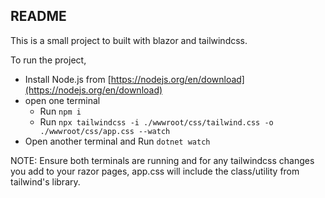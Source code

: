 ## README

This is a small project to built with blazor and tailwindcss.

To run the project,

-   Install Node.js from [https://nodejs.org/en/download](https://nodejs.org/en/download)
-   open one terminal
    -   Run `npm i`
    -   Run `npx tailwindcss -i ./wwwroot/css/tailwind.css -o ./wwwroot/css/app.css --watch`
-   Open another terminal and Run `dotnet watch`

NOTE: Ensure both terminals are running and for any tailwindcss changes you add to your razor pages, app.css will include the class/utility from tailwind's library.

